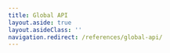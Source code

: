 ```yaml
---
title: Global API
layout.aside: true
layout.asideClass: ''
navigation.redirect: /references/global-api/
---
```

